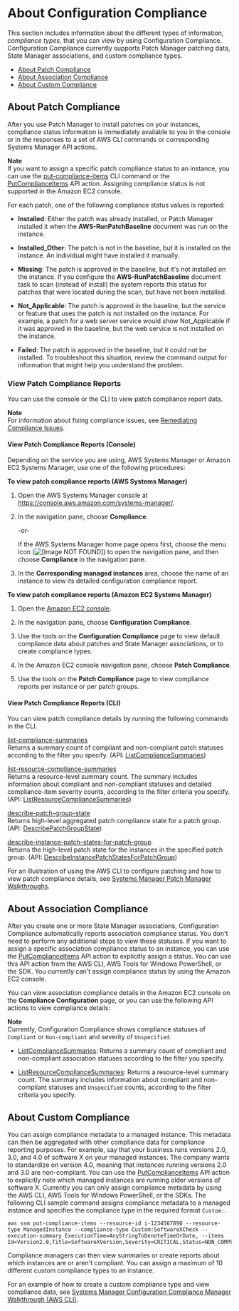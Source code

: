 # About Configuration Compliance<a name="sysman-compliance-about"></a>

This section includes information about the different types of information, *compliance types*, that you can view by using Configuration Compliance\. Configuration Compliance currently supports Patch Manager patching data, State Manager associations, and custom compliance types\.


+ [About Patch Compliance](#sysman-compliance-monitor-patch)
+ [About Association Compliance](#sysman-compliance-about-association)
+ [About Custom Compliance](#sysman-compliance-custom)

## About Patch Compliance<a name="sysman-compliance-monitor-patch"></a>

After you use Patch Manager to install patches on your instances, compliance status information is immediately available to you in the console or in the responses to a set of AWS CLI commands or corresponding Systems Manager API actions\.

**Note**  
If you want to assign a specific patch compliance status to an instance, you can use the [put\-compliance\-items](http://docs.aws.amazon.com/cli/latest/reference/ssm/put-compliance-items.html) CLI command or the [PutComplianceItems](http://docs.aws.amazon.com/systems-manager/latest/APIReference/API_PutComplianceItems.html) API action\. Assigning compliance status is not supported in the Amazon EC2 console\.

For each patch, one of the following compliance status values is reported: 

+ **Installed**: Either the patch was already installed, or Patch Manager installed it when the **AWS\-RunPatchBaseline** document was run on the instance\.

+ **Installed\_Other**: The patch is not in the baseline, but it is installed on the instance\. An individual might have installed it manually\.

+ **Missing**: The patch is approved in the baseline, but it's not installed on the instance\. If you configure the **AWS\-RunPatchBaseline** document task to scan \(instead of install\) the system reports this status for patches that were located during the scan, but have not been installed\.

+ **Not\_Applicable**: The patch is approved in the baseline, but the service or feature that uses the patch is not installed on the instance\. For example, a patch for a web server service would show Not\_Applicable if it was approved in the baseline, but the web service is not installed on the instance\.

+ **Failed**: The patch is approved in the baseline, but it could not be installed\. To troubleshoot this situation, review the command output for information that might help you understand the problem\. 

### View Patch Compliance Reports<a name="compliance-view-results"></a>

You can use the console or the CLI to view patch compliance report data\.

**Note**  
For information about fixing compliance issues, see [Remediating Compliance Issues](sysman-compliance-fixing.md)\.

#### View Patch Compliance Reports \(Console\)<a name="compliance-view-results-console"></a>

Depending on the service you are using, AWS Systems Manager or Amazon EC2 Systems Manager, use one of the following procedures:

**To view patch compliance reports \(AWS Systems Manager\)**

1. Open the AWS Systems Manager console at [https://console\.aws\.amazon\.com/systems\-manager/](https://console.aws.amazon.com/systems-manager/)\.

1. In the navigation pane, choose **Compliance**\.

   \-or\-

   If the AWS Systems Manager home page opens first, choose the menu icon \(![\[Image NOT FOUND\]](http://docs.aws.amazon.com/systems-manager/latest/userguide/images/menu-icon-small.png)\) to open the navigation pane, and then choose **Compliance** in the navigation pane\.

1. In the **Corresponding managed instances** area, choose the name of an instance to view its detailed configuration compliance report\.

**To view patch compliance reports \(Amazon EC2 Systems Manager\)**

1. Open the [Amazon EC2 console](https://console.aws.amazon.com/ec2/)\.

1. In the navigation pane, choose **Configuration Compliance**\.

1. Use the tools on the **Configuration Compliance** page to view default compliance data about patches and State Manager associations, or to create compliance types\.

1. In the Amazon EC2 console navigation pane, choose **Patch Compliance**\.

1. Use the tools on the **Patch Compliance** page to view compliance reports per instance or per patch groups\.

#### View Patch Compliance Reports \(CLI\)<a name="compliance-view-results-cli"></a>

You can view patch compliance details by running the following commands in the CLI\.

[list\-compliance\-summaries](http://docs.aws.amazon.com/cli/latest/reference/ssm/list-compliance-summaries.html)  
Returns a summary count of compliant and non\-compliant patch statuses according to the filter you specify\. \(API: [ListComplianceSummaries](http://docs.aws.amazon.com/ssm/latest/APIReference/API_ListComplianceSummaries.html)\)

[list\-resource\-compliance\-summaries](http://docs.aws.amazon.com/cli/latest/reference/ssm/list-resource-compliance-summaries.html)  
Returns a resource\-level summary count\. The summary includes information about compliant and non\-compliant statuses and detailed compliance\-item severity counts, according to the filter criteria you specify\. \(API: [ListResourceComplianceSummaries](http://docs.aws.amazon.com/ssm/latest/APIReference/API_ListResourceComplianceSummaries.html)\)

[describe\-patch\-group\-state](http://docs.aws.amazon.com/cli/latest/reference/ssm/describe-patch-group-state.html)  
Returns high\-level aggregated patch compliance state for a patch group\. \(API: [DescribePatchGroupState](http://docs.aws.amazon.com/ssm/latest/APIReference/API_DescribePatchGroupState.html)\)

[describe\-instance\-patch\-states\-for\-patch\-group](http://docs.aws.amazon.com/cli/latest/reference/ssm/describe-instance-patch-states-for-patch-group.html)  
Returns the high\-level patch state for the instances in the specified patch group\. \(API: [DescribeInstancePatchStatesForPatchGroup](http://docs.aws.amazon.com/ssm/latest/APIReference/API_DescribeInstancePatchStatesForPatchGroup.html)\)

For an illustration of using the AWS CLI to configure patching and how to view patch compliance details, see [Systems Manager Patch Manager Walkthroughs](sysman-patch-walkthrough.md)\.

## About Association Compliance<a name="sysman-compliance-about-association"></a>

After you create one or more State Manager associations, Configuration Compliance automatically reports association compliance status\. You don't need to perform any additional steps to view these statuses\. If you want to assign a specific association compliance status to an instance, you can use the [PutComplianceItems](http://docs.aws.amazon.com/ssm/latest/APIReference/API_PutComplianceItems.html) API action to explicitly assign a status\. You can use this API action from the AWS CLI, AWS Tools for Windows PowerShell, or the SDK\. You currently can't assign compliance status by using the Amazon EC2 console\.

You can view association compliance details in the Amazon EC2 console on the **Compliance Configuration** page, or you can use the following API actions to view compliance details:

**Note**  
Currently, Configuration Compliance shows compliance statuses of `Compliant` or `Non-compliant` and severity of `Unspecified`\.

+ [ListComplianceSummaries](http://docs.aws.amazon.com/ssm/latest/APIReference/API_ListComplianceSummaries.html): Returns a summary count of compliant and non\-compliant association statuses according to the filter you specify\.

+ [ListResourceComplianceSummaries](http://docs.aws.amazon.com/ssm/latest/APIReference/API_ListResourceComplianceSummaries.html): Returns a resource\-level summary count\. The summary includes information about compliant and non\-compliant statuses and `Unspecified` counts, according to the filter criteria you specify\. 

## About Custom Compliance<a name="sysman-compliance-custom"></a>

You can assign compliance metadata to a managed instance\. This metadata can then be aggregated with other compliance data for compliance reporting purposes\. For example, say that your business runs versions 2\.0, 3\.0, and 4\.0 of software X on your managed instances\. The company wants to standardize on version 4\.0, meaning that instances running versions 2\.0 and 3\.0 are non\-compliant\. You can use the [PutComplianceItems](http://docs.aws.amazon.com/ssm/latest/APIReference/API_PutComplianceItems.html) API action to explicitly note which managed instances are running older versions of software X\. Currently you can only assign compliance metadata by using the AWS CLI, AWS Tools for Windows PowerShell, or the SDKs\. The following CLI sample command assigns compliance metadata to a managed instance and specifies the compliance type in the required format `Custom:`\.

```
aws ssm put-compliance-items --resource-id i-1234567890 --resource-type ManagedInstance --compliance-type Custom:SoftwareXCheck --execution-summary ExecutionTime=AnyStringToDenoteTimeOrDate, --items Id=Version2.0,Title=SoftwareXVersion,Severity=CRITICAL,Status=NON_COMPLIANT 
```

Compliance managers can then view summaries or create reports about which instances are or aren't compliant\. You can assign a maximum of 10 different custom compliance types to an instance\.

For an example of how to create a custom compliance type and view compliance data, see [Systems Manager Configuration Compliance Manager Walkthrough \(AWS CLI\)](sysman-compliance-walk.md)\.
